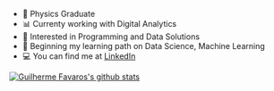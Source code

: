 - :telescope:	Physics Graduate 
- :bar_chart:	Currenty working with Digital Analytics
- :owl:	Interested in Programming and Data Solutions
- :baby: Beginning my learning path on Data Science, Machine Learning
- :computer: You can find me at [LinkedIn](https://www.linkedin.com/in/guilherme-favaro-466ab8127)

[![Guilherme Favaros's github stats](https://github-readme-stats.vercel.app/api?username=favarog&count_private=true&show_icons=true&theme=radical&hide_rank=false)](https://github.com/anuraghazra/github-readme-stats)
